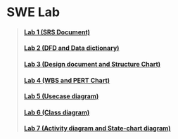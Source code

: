 # SWE Lab

> #### [Lab 1 (SRS Document)](https://github.com/Simply-huMAN/NITR/tree/main/Sem%206/SWE%20Lab/Lab%201)
> #### [Lab 2 (DFD and Data dictionary)](https://github.com/Simply-huMAN/NITR/tree/main/Sem%206/SWE%20Lab/Lab%202)
> #### [Lab 3 (Design document and Structure Chart)]()
> #### [Lab 4 (WBS and PERT Chart)]()
> #### [Lab 5 (Usecase diagram)](https://github.com/Simply-huMAN/NITR/tree/main/Sem%206/SWE%20Lab/Lab%205)
> #### [Lab 6 (Class diagram)](https://github.com/Simply-huMAN/NITR/tree/main/Sem%206/SWE%20Lab/Lab%207)
> #### [Lab 7 (Activity diagram and State-chart diagram)](https://github.com/Simply-huMAN/NITR/tree/main/Sem%206/SWE%20Lab/Lab%207(Original))

